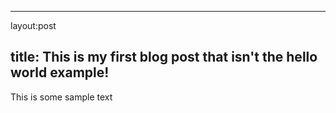  ---
 layout:post
 
 title: This is my first blog post that isn't the hello world example!
 ---

This is some sample text
